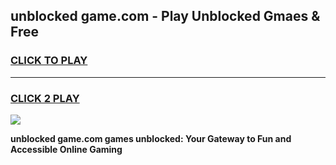 
## unblocked game.com - Play Unblocked Gmaes & Free
<h3>
<a href="https://premium.freeplayer.one?title=unblocked_game.com&ref=19F">CLICK TO PLAY</a></h3>
<hr>

<h3>
<a href="https://premium.freeplayer.one?title=unblocked_game.com&ref=19F">CLICK 2 PLAY</a>
  
</h3>

<a href="https://premium.freeplayer.one?title=unblocked_game.com&ref=19F/"><img src="https://clearcache.store/games.png"></a>


**unblocked game.com games unblocked: Your Gateway to Fun and Accessible Online Gaming**
